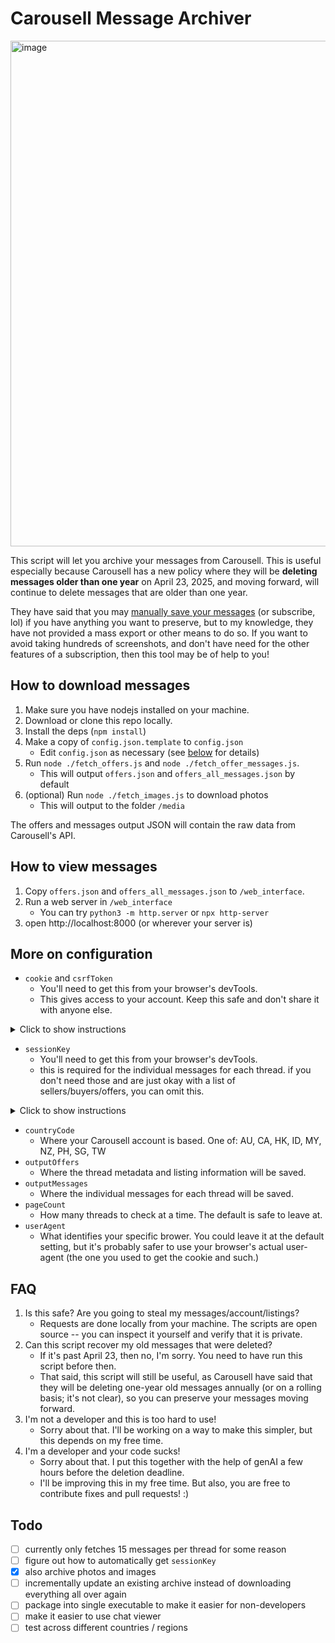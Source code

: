 # Carousell Message Archiver

<img width="809" alt="image" src="https://github.com/user-attachments/assets/81b85c0c-9542-4957-a00a-ce6bfd733cfd" />

This script will let you archive your messages from Carousell. This is useful especially because Carousell has a new policy where they will be **deleting messages older than one year** on April 23, 2025, and moving forward, will continue to delete messages that are older than one year.

They have said that you may [manually save your messages](https://github.com/user-attachments/assets/dd17200f-c84e-49a9-b2d1-46babfc3f81e) (or subscribe, lol) if you have anything you want to preserve, but to my knowledge, they have not provided a mass export or other means to do so. If you want to avoid taking hundreds of screenshots, and don't have need for the other features of a subscription, then this tool may be of help to you!

## How to download messages

1. Make sure you have nodejs installed on your machine.
2. Download or clone this repo locally.
3. Install the deps (`npm install`)
4. Make a copy of `config.json.template` to `config.json`
   * Edit `config.json` as necessary (see [below](#more-on-configuration) for details)
5. Run `node ./fetch_offers.js` and `node ./fetch_offer_messages.js`.
   * This will output `offers.json` and `offers_all_messages.json` by default
6. (optional) Run `node ./fetch_images.js` to download photos
   * This will output to the folder `/media`

The offers and messages output JSON will contain the raw data from Carousell's API.

## How to view messages

1. Copy `offers.json` and `offers_all_messages.json` to `/web_interface`.
2. Run a web server in `/web_interface`
    * You can try `python3 -m http.server` or `npx http-server`
3. open http://localhost:8000 (or wherever your server is)

## More on configuration

* `cookie` and `csrfToken`
  - You'll need to get this from your browser's devTools.
  - This gives access to your account. Keep this safe and don't share it with anyone else.
<details>
 <summary>Click to show instructions</summary>

 1. go to your carousell inbox
 2. open the browser devtools (`Ctrl + Shift + I` on windows/linux or `Cmd + Shift + I` on mac)
 3. refresh
 4. go to the `Network` tab, then filter for `Fetch/XHR`
 5. look for the entry that starts with `me`
 6. Under headers, look for **request headers**, then copy the values for cookie and CSRF token

<img width="1296" alt="SCR-20250422-shqj-" src="https://github.com/user-attachments/assets/7a628c69-2633-4373-9929-c83508bed040" />

</details>

* `sessionKey`
  - You'll need to get this from your browser's devTools.
  - this is required for the individual messages for each thread. if you don't need those and are just okay with a list of sellers/buyers/offers, you can omit this.

<details>
 <summary>Click to show instructions</summary>

 1. go to your carousell inbox
 2. open the browser devtools (`Ctrl + Shift + I` on windows/linux or `Cmd + Shift + I` on mac)
 3. open any chat thread
 4. go to the `Network` tab, then filter for `Fetch/XHR`
 5. look for the entry that starts with something like `F3CB6187-CB42-4CD1-95F...` (or similar)
 6. Under headers, look for **request headers**, then copy the value for `Session-Key`

(similar process to the cookie)

</details>

* `countryCode`
  - Where your Carousell account is based. One of: AU, CA, HK, ID, MY, NZ, PH, SG, TW
* `outputOffers`
  - Where the thread metadata and listing information will be saved.
* `outputMessages`
  - Where the individual messages for each thread will be saved.
* `pageCount`
  - How many threads to check at a time. The default is safe to leave at.
* `userAgent`
  - What identifies your specific brower. You could leave it at the default setting, but it's probably safer to use your browser's actual user-agent (the one you used to get the cookie and such.)

## FAQ

1. Is this safe? Are you going to steal my messages/account/listings?
    * Requests are done locally from your machine. The scripts are open source -- you can inspect it yourself and verify that it is private.
2. Can this script recover my old messages that were deleted?
    * If it's past April 23, then no, I'm sorry. You need to have run this script before then.
    * That said, this script will still be useful, as Carousell have said that they will be deleting one-year old messages annually (or on a rolling basis; it's not clear), so you can preserve your messages moving forward.
3. I'm not a developer and this is too hard to use!
    * Sorry about that. I'll be working on a way to make this simpler, but this depends on my free time.
4. I'm a developer and your code sucks!
    * Sorry about that. I put this together with the help of genAI a few hours before the deletion deadline.
    * I'll be improving this in my free time. But also, you are free to contribute fixes and pull requests! :)


## Todo

- [ ] currently only fetches 15 messages per thread for some reason
- [ ] figure out how to automatically get `sessionKey`
- [x] also archive photos and images
- [ ] incrementally update an existing archive instead of downloading everything all over again
- [ ] package into single executable to make it easier for non-developers
- [ ] make it easier to use chat viewer
- [ ] test across different countries / regions
